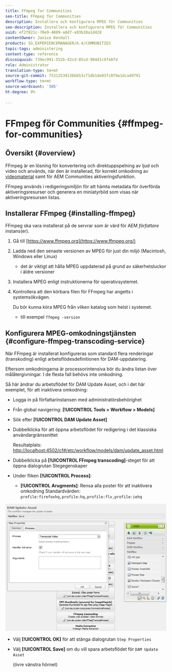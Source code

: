 ```yaml
---
title: FFmpeg for Communities
seo-title: FFmpeg for Communities
description: Installera och konfigurera MPEG för Communities
seo-description: Installera och konfigurera MPEG för Communities
uuid: ef2f821c-70e9-4889-a8d7-a93b10a1d428
contentOwner: Janice Kendall
products: SG_EXPERIENCEMANAGER/6.4/COMMUNITIES
topic-tags: administering
content-type: reference
discoiquuid: 739ec991-552b-42cd-85cd-984d1c9fe8fd
role: Administrator
translation-type: tm+mt
source-git-commit: 75312539136bb53cf1db1de03fc0f9a1dca49791
workflow-type: tm+mt
source-wordcount: '305'
ht-degree: 0%

---
```



# FFmpeg för Communities {#ffmpeg-for-communities}

## Översikt {#overview}

FFmpeg är en lösning för konvertering och direktuppspelning av ljud och video och används, när den är installerad, för korrekt omkodning av [videomaterial](../../help/sites-authoring/default-components-foundation.md#video) samt för AEM Communities aktiveringsfunktion.

FFmpeg används i redigeringsmiljön för att hämta metadata för överförda aktiveringsresurser och generera en miniatyrbild som visas när aktiveringsresursen listas.

## Installerar FFmpeg {#installing-ffmpeg}

FFmpeg ska vara installerat på de servrar som är värd för AEM *författare* instans(er).

1. Gå till [https://www.ffmpeg.org](https://www.ffmpeg.org/)
1. Ladda ned den senaste versionen av MPEG för just din miljö (Macintosh, Windows eller Linux)

   * det är viktigt att hålla MPEG uppdaterad på grund av säkerhetsluckor i äldre versioner

1. Installera MPEG enligt instruktionerna för operativsystemet.

1. Kontrollera att den körbara filen för FFmpeg har angetts i systemsökvägen.

   Du bör kunna köra MPEG från vilken katalog som helst i systemet.

   * till exempel `ffmpeg -version`

## Konfigurera MPEG-omkodningstjänsten {#configure-ffmpeg-transcoding-service}

När FFmpeg är installerat konfigureras som standard flera renderingar (transkoding) enligt arbetsflödesdefinitionen för DAM-uppdatering.

Eftersom omkodningarna är processorintensiva bör du ändra listan över målåtergivningar. I de flesta fall behövs inte omkodning.

Så här ändrar du arbetsflödet för DAM Update Asset, och i det här exemplet, för att inaktivera omkodning:

* Logga in på författarinstansen med administratörsbehörighet
* Från global navigering: **[!UICONTROL Tools > Workflow > Models]**
* Sök efter **[!UICONTROL DAM Update Asset]**
* Dubbelklicka för att öppna arbetsflödet för redigering i det klassiska användargränssnittet

   Resultatplats: [http://localhost:4502/cf#/etc/workflow/models/dam/update_asset.html](http://localhost:4502/cf#/etc/workflow/models/dam/update_asset.html)

* Dubbelklicka på **[!UICONTROL FFmpeg transcoding]**-steget för att öppna dialogrutan Stegegenskaper
* Under fliken **[!UICONTROL Process]**:

   * **[!UICONTROL Arugments]**: Rensa alla poster för att inaktivera omkodning Standardvärden:  `profile:firefoxhq,profile:hq,profile:flv,profile:iehq`

![chlimage_1-372](assets/chlimage_1-372.png)

* Välj **[!UICONTROL OK]** för att stänga dialogrutan `Step Properties`

* Välj **[!UICONTROL Save]** om du vill spara arbetsflödet för `DAM Update Asset`

   (övre vänstra hörnet)

